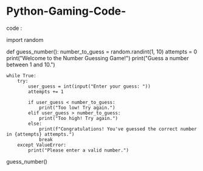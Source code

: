 # Python-Gaming-Code-
code : 

import random

def guess_number():
    number_to_guess = random.randint(1, 10)
    attempts = 0
    print("Welcome to the Number Guessing Game!")
    print("Guess a number between 1 and 10.")
    
    while True:
        try:
            user_guess = int(input("Enter your guess: "))
            attempts += 1
            
            if user_guess < number_to_guess:
                print("Too low! Try again.")
            elif user_guess > number_to_guess:
                print("Too high! Try again.")
            else:
                print(f"Congratulations! You've guessed the correct number in {attempts} attempts.")
                break
        except ValueError:
            print("Please enter a valid number.")

guess_number()
